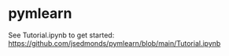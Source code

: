 # pymlearn
See Tutorial.ipynb to get started: https://github.com/jsedmonds/pymlearn/blob/main/Tutorial.ipynb
